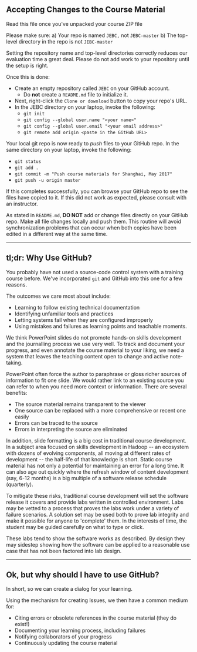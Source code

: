## Accepting Changes to the Course Material

Read this file once you've unpacked your course ZIP file

Please make sure:
a) Your repo is named `JEBC,` not `JEBC-master`
b) The top-level directory in the repo is not `JEBC-master`

Setting the repository name and top-level directories correctly
reduces our evaluation time a great deal. Please do not add work
to your repository until the setup is right.

Once this is done:
* Create an empty repository called `JEBC` on your GitHub account.
  * Do **not** create a `README.md` file to initialize it.
* Next, right-click the `Clone or download` button to copy your repo's URL.
* In the JEBC directory on your laptop, invoke the following:
  * `git init`
  * `git config --global user.name "<your name>"`
  * `git config --global user.email "<your email address>"`
  * `git remote add origin <paste in the GitHub URL>`

Your local git repo is now ready to <i>push</i> files to your GitHub
repo. In the same directory on your laptop, invoke the following:

* `git status`
* `git add .`
* `git commit -m "Push course materials for Shanghai, May 2017"`
* `git push -u origin master`

If this completes successfully, you can browse your GitHub repo to
see the files have copied to it. If this did not work as expected,
please consult with an instructor.

As stated in `README.md`, **DO NOT** add or change files directly
on your GitHub repo.  Make all file changes locally and push them.
This routine will avoid synchronization problems that can occur
when both copies have been edited in a different way at the same
time.

---

## tl;dr: Why Use GitHub?

You probably have not used a source-code control system with a training course before. We've incorporated
`git` and GitHub into this one for a few reasons.

The outcomes we care most about include:
* Learning to follow existing technical documentation
* Identifying unfamiliar tools and practices
* Letting systems fail when they are configured improperly
* Using mistakes and failures as learning points and teachable moments.

We think PowerPoint slides do not promote hands-on skills development
and the journalling process we use very well. To track and document
your progress, and even annotate the course material to your liking,
we need a system that leaves the teaching content open to change
and active note-taking.

PowerPoint often force the author to paraphrase or gloss richer
sources of information to fit one slide.  We would rather link to
an existing source you can refer to when you need more context or
information.  There are several benefits:

* The source material remains transparent to the viewer
* One source can be replaced with a more comprehensive or recent one easily
* Errors can be traced to the source
* Errors in interpreting the source are eliminated

In addition, slide formatting is a big cost in traditional course
development. In a subject area focused on skills development in
Hadoop -- an ecosystem with dozens of evolving components, all
moving at different rates of development -- the half-life of that
knowledge is short. Static course material has not only a potential
for maintaining an error for a long time. It can also age out quickly
where the refresh window of content development (say, 6-12 months)
is a big multiple of a software release schedule (quarterly).

To mitigate these risks, traditional course development will set
the software release it covers and provide labs written in controlled
environment. Labs may be vetted to a process that proves the labs
work under a variety of failure scenarios. A solution set may be
used both to prove lab integrity and make it possible for anyone
to 'complete' them.  In the interests of time, the student may be
guided carefully on what to type or click.

These labs tend to show the software works as described. By design
they may sidestep showing how the software can be applied to a
reasonable use case that has not been factored into lab design.

---

## Ok, but why should I have to use GitHub?

In short, so we can create a dialog for your learning.

Using the mechanism for creating Issues, we then have a common medium for:

* Citing errors or obsolete references in the course material (they do exist!)
* Documenting your learning process, including failures
* Notifying collaborators of your progress
* Continuously updating the course material
